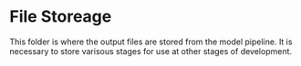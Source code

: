 # File Storeage

This folder is where the output files are stored from the model pipeline. It is necessary to store varisous stages for use at other stages of development. 
